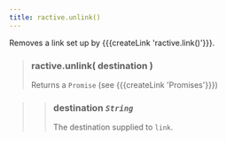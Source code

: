 ```yaml
---
title: ractive.unlink()
---
```


Removes a link set up by {{{createLink 'ractive.link()'}}}.

> ### ractive.unlink( destination )
> Returns a `Promise` (see {{{createLink 'Promises'}}})

> > ### **destination** *`String`*
> > The destination supplied to `link`.

